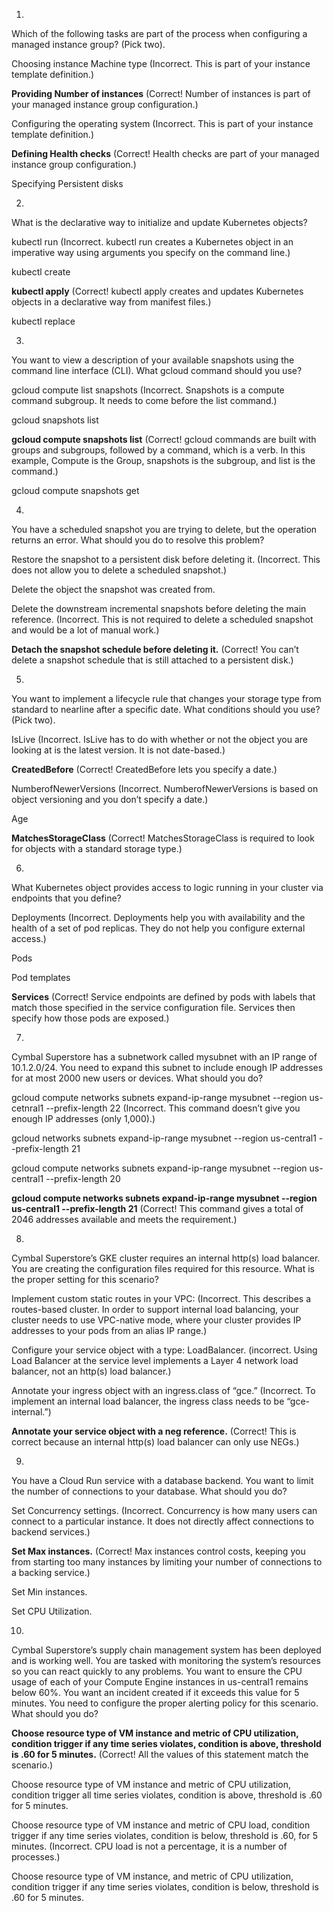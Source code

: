 1.
Which of the following tasks are part of the process when configuring a managed instance group? (Pick two).

Choosing instance Machine type
(Incorrect. This is part of your instance template definition.)

**Providing Number of instances**
(Correct! Number of instances is part of your managed instance group configuration.)

Configuring the operating system
(Incorrect. This is part of your instance template definition.)

**Defining Health checks**
(Correct! Health checks are part of your managed instance group configuration.)

Specifying Persistent disks


2.
What is the declarative way to initialize and update Kubernetes objects?

kubectl run
(Incorrect. kubectl run creates a Kubernetes object in an imperative way using arguments you specify on the command line.)

kubectl create

**kubectl apply**
(Correct! kubectl apply creates and updates Kubernetes objects in a declarative way from manifest files.)

kubectl replace


3.
You want to view a description of your available snapshots using the command line interface (CLI). What gcloud command should you use?

gcloud compute list snapshots
(Incorrect. Snapshots is a compute command subgroup. It needs to come before the list command.)

gcloud snapshots list

**gcloud compute snapshots list**
(Correct! gcloud commands are built with groups and subgroups, followed by a command, which is a verb. In this example, Compute is the Group, snapshots is the subgroup, and list is the command.)

gcloud compute snapshots get


4.
You have a scheduled snapshot you are trying to delete, but the operation returns an error. What should you do to resolve this problem?

Restore the snapshot to a persistent disk before deleting it.
(Incorrect. This does not allow you to delete a scheduled snapshot.)

Delete the object the snapshot was created from.

Delete the downstream incremental snapshots before deleting the main reference.
(Incorrect. This is not required to delete a scheduled snapshot and would be a lot of manual work.)

**Detach the snapshot schedule before deleting it.**
(Correct! You can’t delete a snapshot schedule that is still attached to a persistent disk.)


5.
You want to implement a lifecycle rule that changes your storage type from standard to nearline after a specific date. What conditions should you use? (Pick two).

IsLive
(Incorrect. IsLive has to do with whether or not the object you are looking at is the latest version. It is not date-based.)

**CreatedBefore**
(Correct! CreatedBefore lets you specify a date.)

NumberofNewerVersions
(Incorrect. NumberofNewerVersions is based on object versioning and you don’t specify a date.)

Age

**MatchesStorageClass**
(Correct! MatchesStorageClass is required to look for objects with a standard storage type.)


6.
What Kubernetes object provides access to logic running in your cluster via endpoints that you define?

Deployments
(Incorrect. Deployments help you with availability and the health of a set of pod replicas. They do not help you configure external access.)

Pods

Pod templates

**Services**
(Correct! Service endpoints are defined by pods with labels that match those specified in the service configuration file. Services then specify how those pods are exposed.)


7.
Cymbal Superstore has a subnetwork called mysubnet with an IP range of 10.1.2.0/24. You need to expand this subnet to include enough IP addresses for at most 2000 new users or devices. What should you do?

gcloud compute networks subnets expand-ip-range mysubnet --region us-cetnral1 --prefix-length 22
(Incorrect. This command doesn’t give you enough IP addresses (only 1,000).)

gcloud networks subnets expand-ip-range mysubnet --region us-central1 --prefix-length 21

gcloud compute networks subnets expand-ip-range mysubnet --region us-central1 --prefix-length 20

**gcloud compute networks subnets expand-ip-range mysubnet --region us-central1 --prefix-length 21**
(Correct! This command gives a total of 2046 addresses available and meets the requirement.)


8.
Cymbal Superstore’s GKE cluster requires an internal http(s) load balancer. You are creating the configuration files required for this resource. What is the proper setting for this scenario?

Implement custom static routes in your VPC:
(Incorrect. This describes a routes-based cluster. In order to support internal load balancing, your cluster needs to use VPC-native mode, where your cluster provides IP addresses to your pods from an alias IP range.)

Configure your service object with a type: LoadBalancer.
(incorrect. Using Load Balancer at the service level implements a Layer 4 network load balancer, not an http(s) load balancer.)

Annotate your ingress object with an ingress.class of “gce.”
(Incorrect. To implement an internal load balancer, the ingress class needs to be “gce-internal.”)

**Annotate your service object with a neg reference.**
(Correct! This is correct because an internal http(s) load balancer can only use NEGs.)


9.
You have a Cloud Run service with a database backend. You want to limit the number of connections to your database. What should you do?

Set Concurrency settings.
(Incorrect. Concurrency is how many users can connect to a particular instance. It does not directly affect connections to backend services.)

**Set Max instances.**
(Correct! Max instances control costs, keeping you from starting too many instances by limiting your number of connections to a backing service.)

Set Min instances.

Set CPU Utilization.


10.
Cymbal Superstore’s supply chain management system has been deployed and is working well. You are tasked with monitoring the system’s resources so you can react quickly to any problems. You want to ensure the CPU usage of each of your Compute Engine instances in us-central1 remains below 60%. You want an incident created if it exceeds this value for 5 minutes. You need to configure the proper alerting policy for this scenario. What should you do?

**Choose resource type of VM instance and metric of CPU utilization, condition trigger if any time series violates, condition is above, threshold is .60 for 5 minutes.**
(Correct! All the values of this statement match the scenario.)

Choose resource type of VM instance and metric of CPU utilization, condition trigger all time series violates, condition is above, threshold is .60 for 5 minutes.

Choose resource type of VM instance and metric of CPU load, condition trigger if any time series violates, condition is below, threshold is .60, for 5 minutes.
(Incorrect. CPU load is not a percentage, it is a number of processes.)

Choose resource type of VM instance, and metric of CPU utilization, condition trigger if any time series violates, condition is below, threshold is .60 for 5 minutes.

